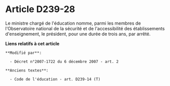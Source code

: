 # Article D239-28

Le ministre chargé de l'éducation nomme, parmi les membres de l'Observatoire national de la sécurité et de l'accessibilité
des établissements d'enseignement, le président, pour une durée de trois ans, par arrêté.

**Liens relatifs à cet article**

	**Modifié par**:

	  - Décret n°2007-1722 du 6 décembre 2007 - art. 2

	**Anciens textes**:

	  - Code de l'éducation - art. D239-14 (T)
